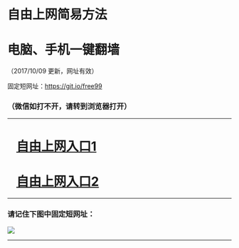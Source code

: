﻿# 自由上网简易方法

# 电脑、手机一键翻墙

（2017/10/09 更新，网址有效）

固定短网址：https://git.io/free99

### （微信如打不开，请转到浏览器打开）


***





# &nbsp;&nbsp; <a href="http://ft2396818629.fwq-tz-1001.info/fwqtz01.html?t=10090018474 " target="_blank">自由上网入口1</a>
# &nbsp;&nbsp; <a href="http://ft1621329677.fwq-tz-1002.info/fwqtz02.html?t=10090012301 " target="_blank">自由上网入口2</a>
***

### 请记住下图中固定短网址：

<img src="https://s3-us-west-2.amazonaws.com/fwq-1001/yjfq-20170905okok.png" /> 


***

